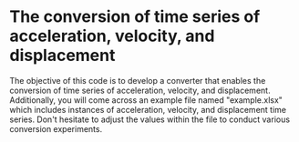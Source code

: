 # The conversion of time series of acceleration, velocity, and displacement
The objective of this code is to develop a converter that enables the conversion of time series of acceleration, velocity, and displacement. Additionally, you will come across an example file named "example.xlsx" which includes instances of acceleration, velocity, and displacement time series. Don't hesitate to adjust the values within the file to conduct various conversion experiments.

